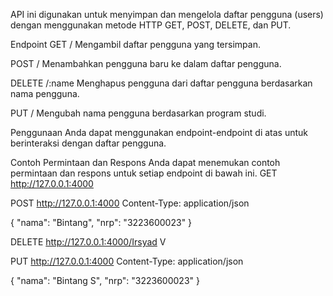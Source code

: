 API ini digunakan untuk menyimpan dan mengelola daftar pengguna (users) dengan menggunakan metode HTTP GET, POST, DELETE, dan PUT.

Endpoint
GET /
Mengambil daftar pengguna yang tersimpan.

POST /
Menambahkan pengguna baru ke dalam daftar pengguna.

DELETE /:name
Menghapus pengguna dari daftar pengguna berdasarkan nama pengguna.

PUT /
Mengubah nama pengguna berdasarkan program studi.

Penggunaan
Anda dapat menggunakan endpoint-endpoint di atas untuk berinteraksi dengan daftar pengguna.

Contoh Permintaan dan Respons
Anda dapat menemukan contoh permintaan dan respons untuk setiap endpoint di bawah ini. GET http://127.0.0.1:4000

POST http://127.0.0.1:4000 Content-Type: application/json

{ "nama": "Bintang", "nrp": "3223600023" }

DELETE http://127.0.0.1:4000/Irsyad V

PUT http://127.0.0.1:4000 Content-Type: application/json

{ "nama": "Bintang S", "nrp": "3223600023" }
